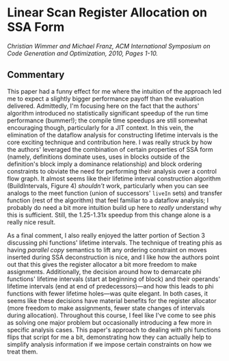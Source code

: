 # Linear Scan Register Allocation on SSA Form

_Christian Wimmer and Michael Franz, ACM International Symposium on Code Generation and Optimization, 2010, Pages 1-10._

## Commentary

This paper had a funny effect for me where the intuition of the approach led me to expect a slightly bigger performance payoff than the evaluation delivered. Admittedly, I'm focusing here on the fact that the authors' algorithm introduced no statistically significant speedup of the run time performance (bummer!); the compile time speedups are still somewhat encouraging though, particularly for a JIT context. In this vein, the elimination of the dataflow analysis for constructing lifetime intervals is the core exciting technique and contribution here. I was really struck by how the authors' leveraged the combination of certain properties of SSA form (namely, definitions dominate uses, uses in blocks outside of the definition's block imply a dominance relationship) and block ordering constraints to obviate the need for performing their analysis over a control flow graph. It almost seems like their lifetime interval construction algorithm (BuildIntervals, Figure 4) _shouldn't_ work, particularly when you can see analogs to the meet function (union of successors' `liveIn` sets) and transfer function (rest of the algorithm) that feel familiar to a dataflow analysis; I probably do need a bit more intuition build up here to _really_ understand why this is sufficient. Still, the 1.25-1.31x speedup from this change alone is a really nice result.

As a final comment, I also really enjoyed the latter portion of Section 3 discussing phi functions' lifetime intervals. The technique of treating phis as having _parallel copy_ semantics to lift any ordering constraint on moves inserted during SSA deconstruction is nice, and I like how the authors point out that this gives the register allocator a bit more freedom to make assignments. Additionally, the decision around how to demarcate phi functions' lifetime intervals (start at beginning of block) and their operands' lifetime intervals (end at end of predecessors)—and how this leads to phi functions with fewer lifetime holes—was quite elegant. In both cases, it seems like these decisions have material benefits for the register allocator (more freedom to make assignments, fewer state changes of intervals during allocation). Throughout this course, I feel like I've come to see phis as solving one major problem but occasionally introducing a few more in specific analysis cases. This paper's approach to dealing with phi functions flips that script for me a bit, demonstrating how they can actually help to simplify analysis information if we impose certain constraints on how we treat them.

